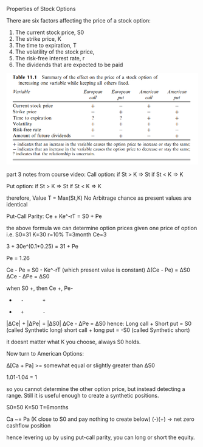 Properties of Stock Options

There are six factors affecting the price of a stock option:
1. The current stock price, S0
2. The strike price, K
3. The time to expiration, T
4. The volatility of the stock price, 
5. The risk-free interest rate, r
6. The dividends that are expected to be paid

![alt text](option-properties-1.PNG "chart1")


part 3 notes from course video: 
Call option:
if St > K => St
if St < K => K

Put option:
if St > K => St
if St < K => K

therefore, Value T = Max(St,K)
No Arbitrage chance as present values are identical

Put-Call Parity:
Ce + Ke^-rT = S0 + Pe

the above formula we can determine option prices given one price of option
i.e. 
S0=31
K=30
r=10%
T=3month
Ce=3

3 + 30e^(0.1*0.25) = 31 + Pe

Pe = 1.26

Ce - Pe = S0 - Ke^-rT (which present value is constant)
Δ(Ce - Pe) = ΔS0
ΔCe - ΔPe = ΔS0

when S0 +, then Ce +, Pe-
  +       -       +
  -       +       -
|ΔCe| + |ΔPe| = |ΔS0|
ΔCe - ΔPe = ΔS0
hence:
Long call + Short put = S0 (called Synthetic long)
short call + long put = -S0 (called Synthetic short)

it doesnt matter what K you choose, always S0 holds.

Now turn to American Options:

Δ[Ca + Pa] >= somewhat equal or slightly greater than ΔS0

1.01-1.04 = 1

so you cannot determine the other option price, but instead detecting a range.
Still it is useful enough to create a synthetic positions.

S0=50
K=50
T=6months

Ca ~= Pa (K close to S0 and pay nothing to create below)
(-$)  (+$)   -> net zero cashflow position

hence levering up by using put-call parity, you can long or short the equity.








  








